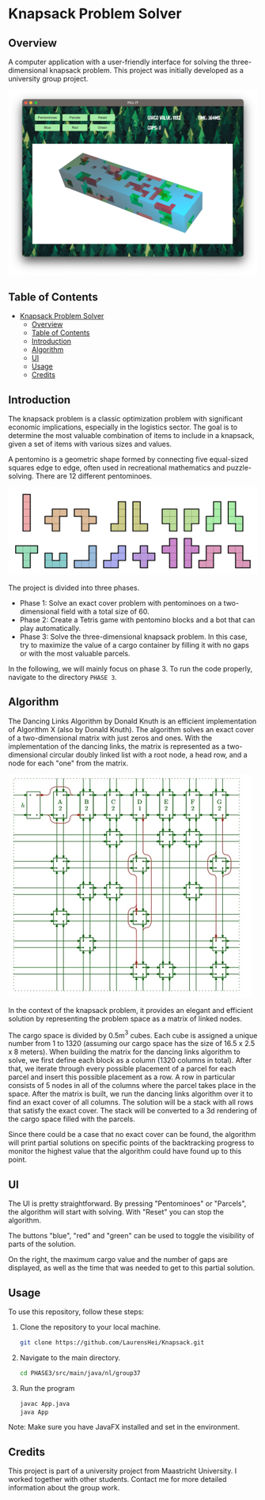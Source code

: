 # Knapsack Problem Solver

## Overview

A computer application with a user-friendly interface for solving the three-dimensional knapsack problem.
This project was initially developed as a university group project.

![GUI](img/gui.png)

## Table of Contents

- [Knapsack Problem Solver](#knapsack-problem-solver)
    - [Overview](#overview)
    - [Table of Contents](#table-of-contents)
    - [Introduction](#introduction)
    - [Algorithm](#algorithm)
    - [UI](#ui)
    - [Usage](#usage)
    - [Credits](#credits)

## Introduction

The knapsack problem is a classic optimization problem with significant economic implications, especially in the logistics sector. The goal is to determine the most valuable combination of items to include in a knapsack, given a set of items with various sizes and values.

A pentomino is a geometric shape formed by connecting five equal-sized squares edge to edge, often used in recreational mathematics and puzzle-solving. There are 12 different pentominoes.

![Pentominoes](img/pentominoes.png)

The project is divided into three phases.
- Phase 1: Solve an exact cover problem with pentominoes on a two-dimensional field with a total size of 60.
- Phase 2: Create a Tetris game with pentomino blocks and a bot that can play automatically.
- Phase 3: Solve the three-dimensional knapsack problem. In this case, try to maximize the value of a cargo container by filling it with no gaps or with the most valuable parcels.

In the following, we will mainly focus on phase 3. To run the code properly, navigate to the directory `PHASE 3`.

## Algorithm

The Dancing Links Algorithm by Donald Knuth is an efficient implementation of Algorithm X (also by Donald Knuth). The algorithm solves an exact cover of a two-dimensional matrix with just zeros and ones. With the implementation of the dancing links, the matrix is represented as a two-dimensional circular doubly linked list with a root node, a head row, and a node for each "one" from the matrix.

![Dancing Links](img/dlx.jpeg)

In the context of the knapsack problem, it provides an elegant and efficient solution by representing the problem space as a matrix of linked nodes.

The cargo space is divided by 0.5m$^3$ cubes. Each cube is assigned a unique number from 1 to 1320 (assuming our cargo space has the size of 16.5 x 2.5 x 8 meters). When building the matrix for the dancing links algorithm to solve, we first define each block as a column (1320 columns in total). After that, we iterate through every possible placement of a parcel for each parcel and insert this possible placement as a row. A row in particular consists of 5 nodes in all of the columns where the parcel takes place in the space.
After the matrix is built, we run the dancing links algorithm over it to find an exact cover of all columns. The solution will be a stack with all rows that satisfy the exact cover. The stack will be converted to a 3d rendering of the cargo space filled with the parcels.

Since there could be a case that no exact cover can be found, the algorithm will print partial solutions on specific points of the backtracking progress to monitor the highest value that the algorithm could have found up to this point.

## UI

The UI is pretty straightforward. By pressing "Pentominoes" or "Parcels", the algorithm will start with solving. With "Reset" you can stop the algorithm.

The buttons "blue", "red" and "green" can be used to toggle the visibility of parts of the solution.

On the right, the maximum cargo value and the number of gaps are displayed, as well as the time that was needed to get to this partial solution.

## Usage

To use this repository, follow these steps:

1. Clone the repository to your local machine.
   ```bash
   git clone https://github.com/LaurensHei/Knapsack.git
   ```

2. Navigate to the main directory.
   ```bash
   cd PHASE3/src/main/java/nl/group37
   ```

3. Run the program
   ```bash
   javac App.java
   java App
   ```

Note: Make sure you have JavaFX installed and set in the environment.

## Credits

This project is part of a university project from Maastricht University. I worked together with other students. Contact me for more detailed information about the group work.
